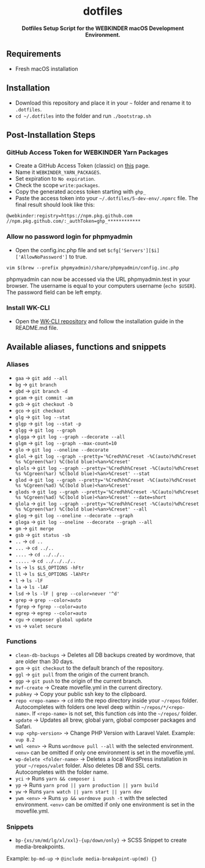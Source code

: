 <div align="center">
<h1>dotfiles</h1>
<p><b>Dotfiles Setup Script for the WEBKINDER macOS Development Environment.</b></p>
</div>

## Requirements
- Fresh macOS installation

## Installation
- Download this repository and place it in your `~` folder and rename it to `.dotfiles`.
- `cd ~/.dotfiles` into the folder and run `./bootstrap.sh`

## Post-Installation Steps
### GitHub Access Token for WEBKINDER Yarn Packages
- Create a GitHub Access Token (classic) on [this](https://github.com/settings/tokens) page.
- Name it `WEBKINDER_YARN_PACKAGES`.
- Set expiration to `No expiration`.
- Check the scope `write:packages`.
- Copy the generated access token starting with `ghp_`
- Paste the access token into your `~/.dotfiles/5-dev-env/.npmrc` file. The final result should look like this:
```
@webkinder:registry=https://npm.pkg.github.com
//npm.pkg.github.com/:_authToken=ghp_************
```

### Allow no password login for phpmyadmin
- Open the config.inc.php file and set `$cfg['Servers'][$i]['AllowNoPassword']` to true.
```
vim $(brew --prefix phpmyadmin)/share/phpmyadmin/config.inc.php
```

phpmyadmin can now be accessed via the URL phpmyadmin.test in your browser. The username is equal to your computers username (`echo $USER`). The password field can be left empty.

### Install WK-CLI
- Open the [WK-CLI repository](https://github.com/webkinder/wk-cli) and follow the installation guide in the README.md file.

## Available aliases, functions and snippets
### Aliases
- `gaa` -> `git add --all`
- `bg` -> `git branch`
- `gbd` -> `git branch -d`
- `gcam` -> `git commit -am`
- `gcb` -> `git checkout -b`
- `gco` -> `git checkout`
- `glg` -> `git log --stat`
- `glgp` -> `git log --stat -p`
- `glgg` -> `git log --graph`
- `glgga` -> `git log --graph --decorate --all`
- `glgm` -> `git log --graph --max-count=10`
- `glo` -> `git log --oneline --decorate`
- `glol` -> `git log --graph --pretty='%Cred%h%Creset -%C(auto)%d%Creset %s %Cgreen(%ar) %C(bold blue)<%an>%Creset'`
- `glols` -> `git log --graph --pretty='%Cred%h%Creset -%C(auto)%d%Creset %s %Cgreen(%ar) %C(bold blue)<%an>%Creset' --stat`
- `glod` -> `git log --graph --pretty='%Cred%h%Creset -%C(auto)%d%Creset %s %Cgreen(%ad) %C(bold blue)<%an>%Creset'`
- `glods` -> `git log --graph --pretty='%Cred%h%Creset -%C(auto)%d%Creset %s %Cgreen(%ad) %C(bold blue)<%an>%Creset' --date=short`
- `glola` -> `git log --graph --pretty='%Cred%h%Creset -%C(auto)%d%Creset %s %Cgreen(%ar) %C(bold blue)<%an>%Creset' --all`
- `glog` -> `git log --oneline --decorate --graph`
- `gloga` -> `git log --oneline --decorate --graph --all`
- `gm` -> `git merge`
- `gsb` -> `git status -sb`
- `..` -> `cd ..`
- `...` -> `cd ../..`
- `....` -> `cd ../../..`
- `.....` -> `cd ../../../..`
- `ls` -> `ls $LS_OPTIONS -hFtr`
- `ll` -> `ls $LS_OPTIONS -lAhFtr`
- `l` -> `ls -lF`
- `la` -> `ls -lAF`
- `lsd` -> `ls -lF | grep --color=never '^d'`
- `grep` -> `grep --color=auto`
- `fgrep` -> `fgrep --color=auto`
- `egrep` -> `egrep --color=auto`
- `cgu` -> `composer global update`
- `vs` -> `valet secure`

### Functions
- `clean-db-backups` -> Deletes all DB backups created by wordmove, that are older than 30 days.
- `gcm` -> `git checkout` to the default branch of the repository.
- `ggl` -> `git pull` from the origin of the current branch.
- `ggp` -> `git push` to the origin of the current branch.
- `mvf-create` -> Create movefile.yml in the current directory.
- `pubkey` -> Copy your public ssh key to the clipboard.
- `repo <repo-name>` -> `cd` into the repo directory inside your `~/repos` folder. Autocompletes with folders one level deep within `~/repos/*/<repo-name>`. If `<repo-name>` is not set, this function `cd`s into the `~/repos/` folder.
- `update` -> Updates all brew, global yarn, global composer packages and Safari.
- `vup <php-version>` -> Change PHP Version with Laravel Valet. Example: `vup 8.2`
- `wml <env>` -> Runs `wordmove pull --all` with the selected environment. `<env>` can be omitted if only one environment is set in the movefile.yml.
- `wp-delete <folder-name>` -> Deletes a local WordPress installation in your `~/repos/valet` folder. Also deletes DB and SSL certs. Autocompletes with the folder name.
- `yci` -> Runs `yarn && composer i`
- `yp` -> Runs `yarn prod || yarn production || yarn build`
- `yw` -> Runs `yarn watch || yarn start || yarn dev`
- `ywm <env>` -> Runs `yp && wordmove push -t` with the selected environment. `<env>` can be omitted if only one environment is set in the movefile.yml.

### Snippets
- `bp-{xs/sm/md/lg/xl/xxl}-{up/down/only}` -> SCSS Snippet to create media-breakpoints.

Example:
`bp-md-up` -> `@include media-breakpoint-up(md) {}`
